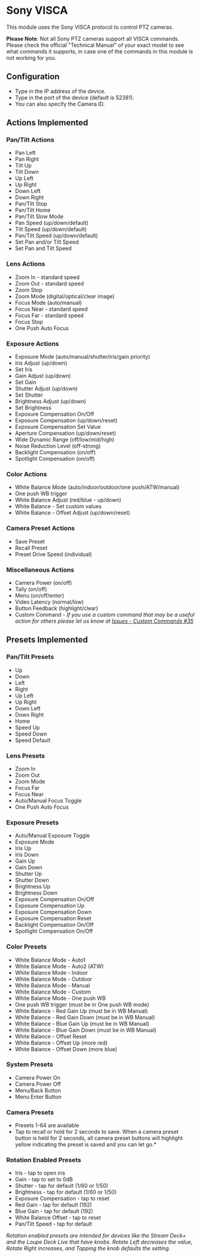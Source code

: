 # Sony VISCA

This module uses the Sony VISCA protocol to control PTZ cameras.

**Please Note**: Not all Sony PTZ cameras support all VISCA commands. Please check the official "Technical Manual" of your exact model to see what commands it supports, in case one of the commands in this module is not working for you.

## Configuration

- Type in the IP address of the device.
- Type in the port of the device (default is 52381).
- You can also specify the Camera ID.

## Actions Implemented

### Pan/Tilt Actions

- Pan Left
- Pan Right
- Tilt Up
- Tilt Down
- Up Left
- Up Right
- Down Left
- Down Right
- Pan/Tilt Stop
- Pan/Tilt Home
- Pan/Tilt Slow Mode
- Pan Speed (up/down/default)
- Tilt Speed (up/down/default)
- Pan/Tilt Speed (up/down/default)
- Set Pan and/or Tilt Speed
- Set Pan and Tilt Speed

### Lens Actions

- Zoom In - standard speed
- Zoom Out - standard speed
- Zoom Stop
- Zoom Mode (digital/optical/clear image)
- Focus Mode (auto/manual)
- Focus Near - standard speed
- Focus Far - standard speed
- Focus Stop
- One Push Auto Focus

### Exposure Actions

- Exposure Mode (auto/manual/shutter/iris/gain priority)
- Iris Adjust (up/down)
- Set Iris
- Gain Adjust (up/down)
- Set Gain
- Shutter Adjust (up/down)
- Set Shutter
- Brightness Adjust (up/down)
- Set Brightness
- Exposure Compensation On/Off
- Exposure Compensation (up/down/reset)
- Exposure Compensation Set Value
- Aperture Compensation (up/down/reset)
- Wide Dynamic Range (off/low/mid/high)
- Noise Reduction Level (off-strong)
- Backlight Compensation (on/off)
- Spotlight Compensation (on/off)

### Color Actions

- White Balance Mode (auto/indoor/outdoor/one push/ATW/manual)
- One push WB trigger
- White Balance Adjust (red/blue - up/down)
- White Balance - Set custom values
- White Balance - Offset Adjust (up/down/reset)

### Camera Preset Actions

- Save Preset
- Recall Preset
- Preset Drive Speed (individual)

### Miscellaneous Actions

- Camera Power (on/off)
- Tally (on/off)
- Menu (on/off/enter)
- Video Latency (normal/low)
- Button Feedback (highlight/clear)
- Custom Command - *If you use a custom command that may be a useful action for others please let us know at [Issues - Custom Commands #35](https://github.com/bitfocus/companion-module-sony-visca/issues/35)*

## Presets Implemented

### Pan/Tilt Presets

- Up
- Down
- Left
- Right
- Up Left
- Up Right
- Down Left
- Down Right
- Home
- Speed Up
- Speed Down
- Speed Default

### Lens Presets

- Zoom In
- Zoom Out
- Zoom Mode
- Focus Far
- Focus Near
- Auto/Manual Focus Toggle
- One Push Auto Focus

### Exposure Presets

- Auto/Manual Exposure Toggle
- Exposure Mode
- Iris Up
- Iris Down
- Gain Up
- Gain Down
- Shutter Up
- Shutter Down
- Brightness Up
- Brightness Down
- Exposure Compensation On/Off
- Exposure Compensation Up
- Exposure Compensation Down
- Exposure Compensation Reset
- Backlight Compensation On/Off
- Spotlight Compensation On/Off

### Color Presets

- White Balance Mode - Auto1
- White Balance Mode - Auto2 (ATW)
- White Balance Mode - Indoor
- White Balance Mode - Outdoor
- White Balance Mode - Manual
- White Balance Mode - Custom
- White Balance Mode - One push WB
- One push WB trigger (must be in One push WB mode)
- White Balance - Red Gain Up (must be in WB Manual)
- White Balance - Red Gain Down (must be in WB Manual)
- White Balance - Blue Gain Up (must be in WB Manual)
- White Balance - Blue Gain Down (must be in WB Manual)
- White Balance - Offset Reset
- White Balance - Offset Up (more red)
- White Balance - Offset Down (more blue)

### System Presets

- Camera Power On
- Camera Power Off
- Menu/Back Button
- Menu Enter Button

### Camera Presets

- Presets 1-64 are available  
- Tap to recall or hold for 2 seconds to save. When a camera preset button is held for 2 seconds, all camera preset buttons will highlight yellow indicating the preset is saved and you can let go.*

### Rotation Enabled Presets

- Iris - tap to open iris
- Gain - tap to set to 0dB
- Shutter - tap for default (1/60 or 1/50)
- Brightness - tap for default (1/60 or 1/50)
- Exposure Compensation - tap to reset
- Red Gain - tap for default (192)
- Blue Gain - tap for default (192)
- White Balance Offset - tap to reset
- Pan/Tilt Speed - tap for default

*Rotation enabled presets are intended for devices like the Stream Deck+ and the Loupe Deck Live that have knobs. Rotate Left decreases the value, Rotate Right increases, and Tapping the knob defaults the setting.*
